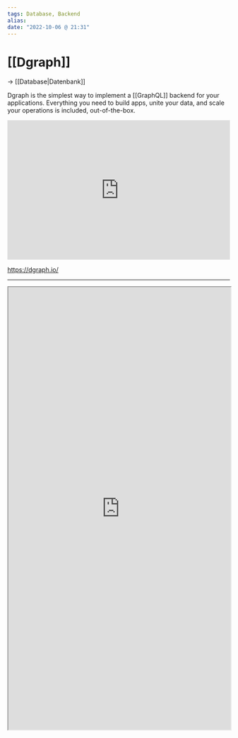 ```yaml
---
tags: Database, Backend
alias: 
date: "2022-10-06 @ 21:31"
---
```


# [[Dgraph]]

-> [[Database|Datenbank]]
  
Dgraph is the simplest way to implement a [[GraphQL]] backend for your applications. Everything you need to build apps, unite your data, and scale your operations is included, out-of-the-box.

<iframe width="100%" height="315" src="https://www.youtube.com/embed/OzDG68VvPxY" title="YouTube video player" frameborder="0" allow="accelerometer; autoplay; clipboard-write; encrypted-media; gyroscope; picture-in-picture" allowfullscreen></iframe>

https://dgraph.io/
___
<iframe style="width: 100%; height: 1000px; overflow: hidden; background: #FFFF"  src="https://dgraph.io/ " width="100" height="100" scrolling="no">Iframes not supported</iframe>
